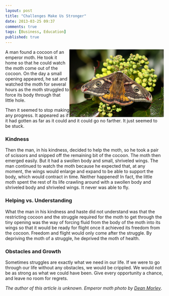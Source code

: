 ```yaml
---
layout: post
title: "Challenges Make Us Stronger"
date: 2013-03-25 09:37
comments: true
tags: [Business, Education]
published: true
---
```

<img src="/images/moth.png" width="300" height="215" align="right" title="Emperor moth photo by Dean Morley" alt="Emperor moth photo by Dean Morley">
A man found a cocoon of an emperor moth. He took it home so that he could watch the moth come out of the cocoon. On the day a small opening appeared, he sat and watched the moth for several hours as the moth struggled to force its body through that little hole. 

Then it seemed to stop making any progress. It appeared as if it had gotten as far as it could and it could go no farther. It just seemed to be stuck.

<!--more-->

### Kindness
Then the man, in his kindness, decided to help the moth, so he took a pair of scissors and snipped off the remaining bit of the cocoon. The moth then emerged easily. But it had a swollen body and small, shriveled wings. The man continued to watch the moth because he expected that, at any moment, the wings would enlarge and expand to be able to support the body, which would contract in time. Neither happened! In fact, the little moth spent the rest of its life crawling around with a swollen body and shriveled body and shriveled wings. It never was able to fly.

### Helping vs. Understanding
What the man in his kindness and haste did not understand was that the restricting cocoon and the struggle required for the moth to get through the tiny opening was the way of forcing fluid from the body of the moth into its wings so that it would be ready for flight once it achieved its freedom from the cocoon. Freedom and flight would only come after the struggle. By depriving the moth of a struggle, he deprived the moth of health.

### Obstacles and Growth 
Sometimes struggles are exactly what we need in our life. If we were to go through our life without any obstacles, we would be crippled. We would not be as strong as what we could have been. Give every opportunity a chance, and leave no room for regrets.

_The author of this article is unknown. Emperor moth photo by [Dean Morley](http://www.flickr.com/photos/33465428@N02/7015602897/)_.
